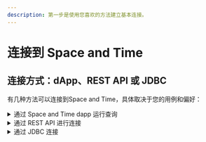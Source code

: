 ```yaml
---
description: 第一步是使用您喜欢的方法建立基本连接。
---
```


# 连接到 Space and Time

## 连接方式：dApp、REST API 或 JDBC

有几种方法可以连接到Space and Time，具体取决于您的用例和偏好：

<details>

<summary>通过 Space and Time dapp 运行查询</summary>

连接到 Space and Time dApp 是迄今为止最简单、最快的入门方法，只需要一个连接的钱包即可开始运行查询。

**如何连接：**

1. 跳转到 [Space and Time dApp](https://uat-dappsxt.azureedge.net/)
2.  点击左上角的菜单图标，找到登录选项：\
    • Login with Wallet - 查看区块链和您的私人数据\
    • Continue Anonymously - 仅查看区块链数据，对返回的数据有限制\ <mark style="color:red;"></mark>

    <figure><img src="../../.gitbook/assets/image (14).png" alt=""><figcaption></figcaption></figure>
3.  开始挖掘数据吧！您可以使用 dApp 可视化服务运行 SQL、探索 ERD 图并将数据可视化！\
    \


    <figure><img src="../../.gitbook/assets/image (2).png" alt=""><figcaption></figcaption></figure>

</details>

<details>

<summary>通过 REST API 进行连接</summary>

构建者可能需要 API 连接来为应用程序和 dApps 提供动力，或者将Space and Time集成到其他开发环境中。这种编程方法需要设置更多东西。

**如何连接：**

1. 如果需要，用 API 服务注册用户 ID（每个用户一次）
2. 验证 UserID 并请求安全token（和重新验证token）
   * 仅供参考，SxT 使用 [biscuits](broken-reference) 来处理私有表的去中心化授权&#x20;
3. 您现在应该有了一个生效的token，可以使用它调用各种 SQL API 并提交查询！\
   \
   除了 SQL API 之外，还有越来越多的专业 API，例如区块链数据 API 和资源发现 API，而且还在不断增加。

</details>

<details>

<summary>通过 JDBC 连接</summary>

对于本地安装的应用程序，例如 IDE、商业智能 (BI) 工具等，通过 JDBC 连接通常是标准做法，也是 Space and Time 支持的东西。由于臃肿的客户端可设置的东西太多，以下说明是定向的，并且可能因工具而异。

**如何连接：**

1. 确保您运行的是 Java v11 或更高版本
2. 下载 SxT JDBC 驱动程序，将 JAR 文件保存到您选择的文件夹并记下位置
3.  打开本地的 JDBC 程序选项，并建立一个新连接：\
    _（这些说明会有所不同，具体取决于所使用的程序）_\
    • 选择“Generic JDBC”驱动程序选项\
    • 选中 手动选择驱动程序/.JAR 文件 的选项

    • 跳转到上一步中的文件夹并选择 .JAR 文件\
    • 单击 OK 返回设置屏幕\
    • 保存您的配置设置
4. JDBC 需要以下信息：\
   • **user** - 这将是您在 Space and Time 中注册的 UserID\
   • **password** - 这将是您注册过程中的私钥\
   &#x20;   \- 用于生成签名，从不在客户端以外使用\
   &#x20;   \- 或者，您可以将密码留空并添加一个名为 **privateKey** 的属性\
   **• publicKey** - 这将是与上述私钥对应的公钥\
   **• (可选) biscuit\_\<name>** - 绑定到许可表的 [biscuits](broken-reference) 列表。\
   &#x20;   \- 区块链表是公开的，不需要 biscuit\
   &#x20;   \- 对于 alpha 期间的私人数据表，每张表需要一个 biscuit \
   &#x20;      (biscuit\_\<tablename>)
5. 就是这些！您应该能够像任何其他数据库一样连接到 SxT 并与之交互！

</details>
